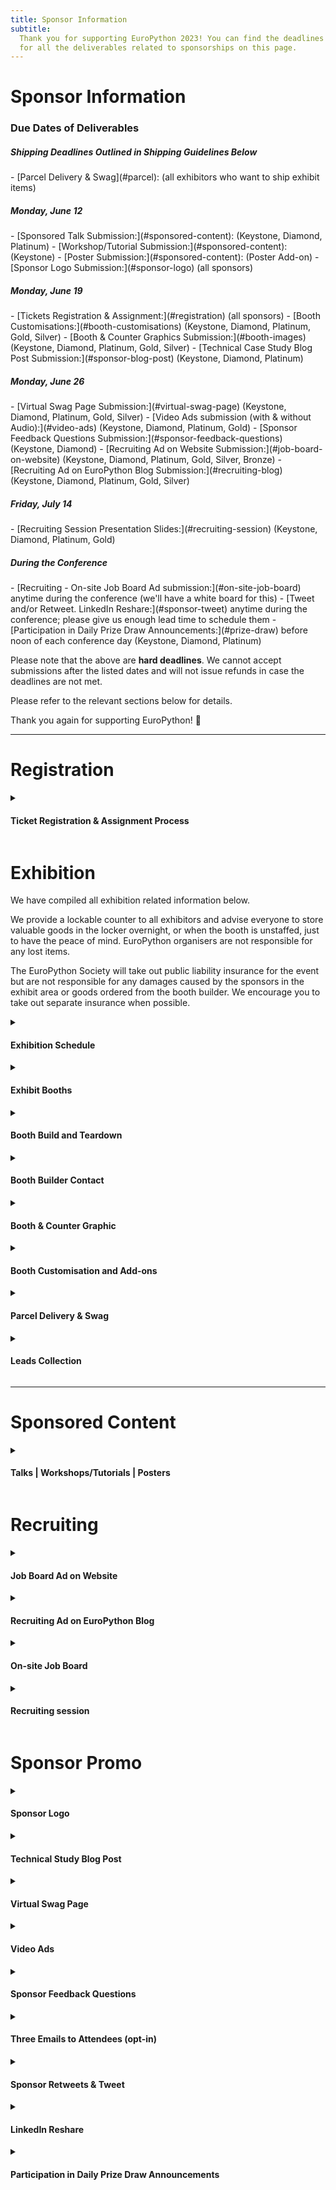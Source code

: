 ```yaml
---
title: Sponsor Information
subtitle:
  Thank you for supporting EuroPython 2023! You can find the deadlines and specs
  for all the deliverables related to sponsorships on this page.
---
```


<!-- # Deadlines -->
# Sponsor Information


### Due Dates of Deliverables
<h5> Shipping Deadlines Outlined in Shipping Guidelines Below</h5>
- [Parcel Delivery & Swag](#parcel): (all exhibitors who want to ship exhibit items)

<h5> Monday, June 12</h5>
- [Sponsored Talk Submission:](#sponsored-content): (Keystone, Diamond, Platinum)
- [Workshop/Tutorial Submission:](#sponsored-content): (Keystone)
- [Poster Submission:](#sponsored-content): (Poster Add-on)
- [Sponsor Logo Submission:](#sponsor-logo) (all sponsors)

<h5> Monday, June 19</h5>
- [Tickets Registration & Assignment:](#registration) (all sponsors)
- [Booth Customisations:](#booth-customisations) (Keystone, Diamond, Platinum, Gold, Silver)
- [Booth & Counter Graphics Submission:](#booth-images) (Keystone, Diamond, Platinum, Gold, Silver)
- [Technical Case Study Blog Post Submission:](#sponsor-blog-post) (Keystone, Diamond, Platinum)

<h5> Monday, June 26</h5>
- [Virtual Swag Page Submission:](#virtual-swag-page)  (Keystone, Diamond, Platinum, Gold, Silver)
- [Video Ads submission (with & without Audio):](#video-ads) (Keystone, Diamond, Platinum, Gold)
- [Sponsor Feedback Questions Submission:](#sponsor-feedback-questions) (Keystone, Diamond)
- [Recruiting Ad on Website Submission:](#job-board-on-website) (Keystone, Diamond, Platinum, Gold, Silver, Bronze)
- [Recruiting Ad on EuroPython Blog Submission:](#recruiting-blog) (Keystone, Diamond, Platinum, Gold, Silver)
<!-- - [Parcel Services](#parcel) Deadline for ordering: TBD; Deadline for
  receiving parcel to the warehouse: TBD -->

<h5> Friday, July 14</h5>
- [Recruiting Session Presentation Slides:](#recruiting-session) (Keystone, Diamond, Platinum, Gold)

<h5> During the Conference</h5>
- [Recruiting - On-site Job Board Ad submission:](#on-site-job-board) anytime
  during the conference (we'll have a white board for this)
- [Tweet and/or Retweet. LinkedIn Reshare:](#sponsor-tweet) anytime during the conference; please give us enough lead time to schedule them
- [Participation in Daily Prize Draw Announcements:](#prize-draw) before noon of
  each conference day (Keystone, Diamond, Platinum)

Please note that the above are **hard deadlines**. We cannot accept submissions
after the listed dates and will not issue refunds in case the deadlines are not
met.

Please refer to the relevant sections below for details.

Thank you again for supporting EuroPython! 🐍

---

# Registration

<details>
  <summary><h4>Ticket Registration & Assignment Process</h4></summary>

- **Purchase all the complimentary / discounted tickets in bulk** by using the
  voucher links sent to you. They will be sent out to the sponsor
  representative. Please follow the direct email instructions and purchase all
  of the tickets you are entitled to.

- **Assign the tickets** to every team member that you have chosen to attend the
  conference. You can assign them by changing your order details after you make
  the order. Click the order URL in your order confirmation email from
  [support@pretix.eu](mailto:support@pretix.eu) with the Subject: **Your
  order**: **_XXXX_** and amend accordingly.

**Deadline** for registering and assigning the tickets: **19 June, 2023**

</details>


# Exhibition
We have compiled all exhibition related information below.

We provide a lockable counter to all exhibitors and advise everyone to store valuable goods in the locker overnight, or when the booth is unstaffed, just to have the peace of mind. EuroPython organisers are not responsible for any lost items.

The EuroPython Society will take out public liability insurance for the event but are not responsible for any damages caused by the sponsors in the exhibit area or goods ordered from the booth builder. We encourage you to take out separate insurance when possible.

<details>
  <summary><h4>Exhibition Schedule</h4></summary>

**Exhibit Days**: during the three main conference days: **Wednesday to Friday,
19-21 July, 2023**

**Exhibit Hours**:
- Wednesday & Thursday (19-20 July): 9:00-17:00
- Friday (21 July): 09:00 - 16:00

All booths should be staffed at least during the official breaks. It is highly
recommended that they will be staffed throughout the opening hours, especially
the more prominent ones, such as Keystone, Diamond and Platinum.
</details>

<details>
  <summary><h4>Exhibit Booths</h4></summary>

  Sponsors of Silver and above will all be assigned a booth, ranging from 6-56 sqm depending on the package.

**Please refer to the
[EuroPython 2023 - Exhibit Booths](https://drive.google.com/file/d/17A45zHpjwrvZxKkf8-e9yUsHSqV1p74E/view?usp=sharing)
for mockups and what is included in your booth, as part of your sponsorship
package.**
</details>

<details>
  <summary><h4>Booth Build and Teardown</h4></summary>

- Build Time: Tuesday 18 July. We hope to allow entrance after build on Tuesday. But if the build is delayed, sponsors are welcome to come in on Wednesday at 08:00.
- Teardown Time: Friday 16:00; nobody allowed after the teardown starts.

</details>

<details>
  <summary><h4>Booth Builder Contact</h4></summary>

  We have contracted [Exposale](https://www.exposale.eu/) to set up and manage the booths. You can reach out to [Linda Škarková](mailto:linda.skarkova@exposale.cz) with your booth related questions

</details>

<details>
  <summary><h4 id="booth-images">Booth & Counter Graphic</h4></summary>

**Booth back wall graphic**: All booths include a wall graphic that covers the
entire back wall of your booth. **It is highly recommended that you submit a
company specific custom graphic for your booth. The pricing is already included
in your package.**

_Note: these wall banners with your graphic can be taken down afterwards for
future reuse._

**Counter graphic**: All booths include one counter of size 1000 mm l. x 500mm w.  1000mm h. **It is highly recommended that you
submit a company specific custom graphic for the counter.**

Should you choose not to submit your own graphic, a default EuroPython Society
one will be provided.

<h5>Graphic Submission Guide</h5>

Graphics should be submitted directly to Exposale, as specified below.

<h6>Booth Graphic Sizes:</h6>

- **Gold & Silver Booth Graphics**: 3000 mm w. x 2500 mm h. + 10 mm bleeds

- **Platinum Booth Graphics**: 4000 mm w. x 2500 mm h. + 10 mm bleeds

- **Diamond Booth Graphics**: 6000 mm w. x 2500 mm h. + 10 mm bleeds

- **Keystone Booth Graphics**: please ask

<h6>Info Counter Graphic Size:</h6>
- 950 mm w. x 960 mm h. + 10 mm bleeds

<h6>Graphics Specifications:</h6>

- **Accepted file type**: standard print PDF; vector images are strongly preferred.

- **Size**: all print files ideally 1:1.  If possible, please keep the individual file size smaller than 100MB.

- **File name**: name the print files to be well identifiable.

- **Fonts**: all fonts need to be converted into curves.

- **Resolution**: if sending bitmap images (though vector are strongly preferred), ideal bitmap resolution is 100-150 DPI in final size.

- **Bleeds**: bleeds are always useful, especially with correct cropmarks.

- **Colour Space**: use/send CMYK colour space only.

<h6>Graphics Submission</h6>

**Deadline** for submitting Booth & Counter Graphics: **19 June, 2023**

**Submission Channel**: Please upload the files to [WeTransfer](https://wetransfer.com/) and share it with Linda Škarková from Exposale: linda.skarkova@exposale.cz


</details>

<details>
  <summary><h4 id="booth-customisations">Booth Customisation and Add-ons</h4></summary>

On top of [what is already included](https://drive.google.com/file/d/17A45zHpjwrvZxKkf8-e9yUsHSqV1p74E/view?usp=sharing) in your booth as part of the package, you can order add-ons, such as TV sets and furniture for your booth.

**Deadline** for ordering booth customisation and add-ons: **19 June, 2023. A 25%
surcharge will apply afterwards.**

**Submission Channel**: For all add-on orders, please fill in the
[EuroPython 2023- Booth Order Forms](https://drive.google.com/file/d/1aBhs579EhtqFsP8GVwDu5cgFL5NqXKSJ/view?usp=sharing) and send it directly to Linda Škarková at Exposale: linda.skarkova@exposale.cz

</details>

<details>
<summary><h4 id="parcel">Parcel Delivery & Swag</h4></summary>

We aim to actively reduce the carbon footprint of the EuroPython conference
series. Throughout the planning of the much anticipated EuroPython Dublin, we
are mindful of sustainability. We made the distribution of physical gifts
optional. Instead of staffing bags with your gifts, we give you the freedom to
distribute them at your booth. We strongly encourage you to distribute gifts
made of environmentally friendly materials, to focus on quality rather than
quantity to reduce waste.

Shipping your goods to the venue is exclusively handled by
[DB Schenker](https://www.dbschenker.com/cz-en). Please get in touch with Martin ULIČNÝ from DB Schenker directly to discuss costs and shipping arrangement.

**Contact**:

- Martin ULIČNÝ
  - Tel: +420 242 405 160
  - E-mail: martin.ulicny@dbschenker.com

Here are shipping information provided by DB Schenker:

- [Shipping Guidelines & Address (.docx)](https://docs.google.com/document/d/1tgDfBikrFo1e9rtWWCNgNbe8q2I8mELl/view).
  - **This is the [sample label](https://docs.google.com/document/d/1AnNPyK7D9cnEIhMXsAU2VK5-3mxaLEzs/view) provided. Please contact DB Schenker for Details.**

- [Shipping Quotes (.docx)](https://docs.google.com/document/d/1shj6VhH4Wu4y76m-b5AtLviYbQsVGJY5/view).
  - **Contact DB Schenker directly to discuss pricing and conditions**

**Deadlines**
- Deadlines are specified in [Shipping Guidelines & Address (.docx)](https://docs.google.com/document/d/1tgDfBikrFo1e9rtWWCNgNbe8q2I8mELl/view).

</details>

<details>
  <summary><h4>Leads Collection</h4></summary>

We don't offer any specific feature for lead collection. You are welcome to talk
to attendees and ask for their information and consent to be contacted. You can
ask for our attendees’ permission to have the QR code of their badge scanned.
These QR codes contain vCard 3.0 records with their name, affiliation and email
addresses. QR code scanners will not be provided but you are free to bring your
own or use any app of your choice to save these contact records. You can also
use the leads for prize draws, games, party invites or other attendee
interaction ideas.

Friendly reminder: the data collection process is subject to
[GDPR](https://gdpr.eu/what-is-gdpr/). And our
[Code of Conduct](https://www.europython-society.org/coc/) should be adhered to
at all times.

</details>

---

# Sponsored Content

<details>
  <summary><h4>Talks | Workshops/Tutorials | Posters</h4></summary>

As part of your sponsorship package, it might include a sponsored talk,
workshop/tutorial or poster session. You can find the details for each:

- <b>Sponsored Talk</b>: a 30 min slot as part of the official conference
  schedule during the Conference Days (19-21 July, 2023). *If you a Platinum, Diamond or Keystone sponsor or have purchased a sponsored talk, you will need to submit the information to us.*
- <b>Sponsored Workshop/Tutorial</b>: a 180 min slot as part of the official
  conference schedule during the Workshop/Tutorial Days (17-18 July, 2023). *If you are a Keystone sponsor or have purchased a sponsored Workshop, you will need to submit the information to us.*
- <b>Sponsored Poster</b>: the poster will be displayed on the poster wall
  during the Conference Days (19-21 July, 2023). A dedicated presentation slot will be allocated to
  the presenter for targeted interactions. *If you have purchased an add-on to deliver a Sponsored Poster, you will need to submit the information to us.*

You can check out previous years’ lineup for inspiration:
[2022 Programme](https://ep2022.europython.eu/schedule/),
[2021 Programme](https://ep2021.europython.eu/schedule/),


**Deadline** for informing us of the presenter, presentation title & abstract or
poster PDF: **12 June, 2023**

**Submission Channel**: [sponsoring@europython.eu](sponsoring@europython.eu)

</details>

# Recruiting

<details>
  <summary><h4 id="job-board-on-website">Job Board Ad on Website</h4></summary>

All sponsors with sponsorship levels Bronze and above are eligible for posting a
job ad on our [Jobs board page](/jobs-board/) . If you
are interested in submitting an ad, please send the job ad to
[EuroPython 2023 Sponsor Assets Submission Form](https://forms.gle/9DPV2oyE5VY2hY3u6).
We will then place it on the website after review.

We will post a maximum of **three** job ads per sponsor. Please include a short
company introduction, the job title, a short job description and a contact
address. For an example of how this looks like, please check out the
[2022 Job Board](https://ep2022.europython.eu/jobs-board).

**Deadline** for sending in the text for Job Board Ad on Website:
**26 June, 2023**.

**Submission Channel**: [EuroPython 2023 Sponsor Assets Submission Form](https://forms.gle/9DPV2oyE5VY2hY3u6)

</details>

<details>
  <summary><h4 id="recruiting-blog">Recruiting Ad on EuroPython Blog</h4></summary>

For all sponsors with sponsorship levels silver and above, you are given the opportunity to hightlight one of your job ads on our EuroPython blog. You can choose the one you have submitted for the job board on the website or submit a separate one.

**Deadline** for or sending in the text for the Recruiting Ad on EuroPython Blog:
**26 June, 2023**

**Submission Channel**:
[EuroPython 2023 Sponsor Assets Submission Form](https://forms.gle/9DPV2oyE5VY2hY3u6)

</details>

<details>
<summary><h4 id="on-site-job-board">On-site Job Board</h4></summary>

For your recruiting ad on the job-board in the venue, you can bring along a printed
ad and pin it on the whiteboard yourself.

</details>

<details>
  <summary><h4 id="recruiting-session">Recruiting session</h4></summary>

The 45 min recruiting session will take place during one of the Conference Days
(17-19 July). The exact details will be confirmed at a later date along with the
conference schedule.

The recruiting session will give each sponsor a chance to give a 3 minute pitch,
presenting their company and their job offers. Attendees can then go to your
booth to have direct follow-up chats with you. Please remember to specify the
location of your booth so that attendees can find and talk to you.

Please register your interest by sending an email with the subject "**EuroPython
2023 Sponsor Recruiting session**: **_your company name_**" to
[sponsoring@europython.eu](sponsoring@europython.eu), before the deadline with
the following information:

- Name of your company
- Name and email of the person giving the pitch for your company
- Will you be using slides?
- If you are using slides, please send the file to us as backup in the same
  email, within the same deadline.

You can also check out the
[2022 Recruiting Session](https://www.youtube.com/watch?v=Xebwkv3hHEE) to get an idea how it
looked like in our last in-person conference.

**Deadline** for submitting Recruiting Session Presentation: **14 July, 2023**.

**Submission Channel**: [sponsoring@europython.eu](sponsoring@europython.eu)

</details>

# Sponsor Promo

<details>
  <summary><h4 id="sponsor-logo">Sponsor Logo</h4></summary>

Your company's logo will be put together in various promotional materials, both
in digital and print media. You should have already been asked to submit your
logo both in PNG and a vector format (.SVG, .PDF, .AI, etc), when you sign up as a
sponsor.

If you fail to submit your logo at the time of signup or before the specified deadline, your
logo might not be included in some printing materials.

**Deadline** for submitting sponsor logo: **12 June, 2023**

**Submission Channel**: when you sign up as a sponsor or email
[sponsoring@europython.eu](sponsoring@europython.eu) later.

</details>
<details>
  <summary><h4 id="sponsor-blog-post">Technical Study Blog Post</h4></summary>

For Platinum, Diamond and Keystone Level sponsors, we will run blog posts
highlighting the sponsor. The Communications team can help you craft a technical
case study blog post. They will be posted on EuroPython's
[dev.to](https://dev.to/t/europython).

Separately, Diamond and Keystone sponsors get to write one extra technical case
study blog post to be published on our regular
[EuroPython Blog](https://blog.europython.eu/), which also gets tweeted. You may also opt to cross post the same blog across
dev.to and the EuropPython blog.

For each blog post, we will require **at least 3 paragraphs** of text and
ideally a picture we can use (if you don't have a picture, we can use your logo
as well).

The text should be written to highlight technical case study related to Python,
e.g. how you solved a problem or improved performance with Python. It should
address a technically oriented audience.

You can check out the
[2020 Keystone Sponsor blog post](https://blog.europython.eu/europython-2020-introducing-our-keystone-sponsor/)
to get an idea.

Some good technical case Study examples:

- [A closer look at the research to help AI see more skin tones](https://blog.google/technology/research/ai-monk-scale-skin-tone-story/)
- [Bloomberg publishes Memray](https://www.bloomberg.com/company/stories/bloomberg-memray-open-source-profiler-python-code/)
- [Accelerated Inference with Optimum and Transformers Pipelines](https://huggingface.co/blog/optimum-inference)

Feel free to tie in any talk/special event you are organising at our conference
at the end. After you've sent in the draft, we will forward it to our
Communications Team for editing.

**Deadline** for sending the Blog Post text and picture: **19 June, 2023**

**Submission Channel**:
[sponsoring@europython.eu](sponsoring@europython.eu)

</details>

<details>
  <summary><h4 id="virtual-swag-page">Virtual Swag Page</h4></summary>

Sponsors of Silver and above can be featured on our Virtual Swag Page of the
website. We will list the page on our website as a swag page. If you have
prepared any coupon codes, digital gifts, we can distribute them for you via the
page. What you are eligible to submit depends on your sponsorship level:

- **Silver & Gold**: Submit a PDF brochure featuring your company or any
  promotions/gifts + a URL that features your promotional campaign. Link is clickable from your company logo. If you do not have a URL campaign, we will link your company URL.
- **Keystone & Diamond & Platinum**: Submit a sponsor blurb (up to 100 words) + everything
  included in the Silver & Gold level.

**Note**: In order to avoid any file uploading issue, please upload the PDF
brochure to your preferred file hosting service (Dropbox, Google Drive,
OneDrive, WeTransfer, etc) and only submit the link to the above form.

**Deadline** for sending in all the materials featured in the Virtual Swag Page:
**26 June, 2023**

**Submission Channel**:
[EuroPython 2023 Sponsor Assets Submission Form](https://forms.gle/9DPV2oyE5VY2hY3u6)

</details>

<details>
  <summary><h4 id="video-ads">Video Ads</h4></summary>

These are the two type of video ads we request from you:

- **Video ads on digital signage**: no audio, up to 30 seconds each - these will
  be cut into one big video to be played in various locations at the venue.

- **Video ads on streaming channels**: with audio, up to 30 seconds each - these
  will be played during breaks for the audience joining remotely.

**File specification**: in MP4 format of 720p or 1080p resolution.

**Copyright Note**: should you choose to use any music for your videos, please ensure legal rights. We recommend using music with creative commons licence to avoid any copyright disputes or causing copyright strikes for our YouTube channel.

You can submit different ads files to be played in these slots. Or
alternatively, the same file will be played multiple times.

How many video ads you wish to submit is entirely up to you. We recommend
between 2 to 10 video ad files. The higher the sponsorship level, the more ad
share you will get. Please note, in order not to run into any attachment max
size issue, please upload everything you need to send us to a file hosting
service (e.g. Dropbox, Google Drive, WeTransfer, OneDrive, etc) and only send us
the download link.

**Deadline** for sending in the links to all the Video Ads: **26 June, 2023**

**Submission Channel**:
[EuroPython 2023 Sponsor Assets Submission Form](https://forms.gle/9DPV2oyE5VY2hY3u6)

</details>

<details>
  <summary><h4 id="sponsor-feedback-questions">Sponsor Feedback Questions</h4></summary>

Keystone and Diamond level sponsors may request adding up to 3 questions to our
feedback form which we will send to attendees near the end of the conference.

This is a great way to get an idea of how well the sponsorship worked out.

Please submit 1-3 questions, which could be multiple choice, free text or rating
questions (1 to 5). The form will be left open for around 1-2 months after the
conference. We will send them to you afterwards.

**Deadline** for submitting the Sponsor Feedback Questions: **26 June, 2023**

**Submission Channel**:
[EuroPython 2023 Sponsor Assets Submission Form](https://forms.gle/9DPV2oyE5VY2hY3u6)

</details>

<details>
  <summary><h4>Three Emails to Attendees (opt-in)</h4></summary>

Keystone sponsor is eligible to draft three emails of your choice and have the
organisers send them on your behalf to attendees who have opted to receive
sponsor emails. You can take the opportunity to tie in with the blog post and
recruiting emails/posts, introduce a particular activity or highlight of your
company, or point attendees to something really technical and geeky about your
company. It is entirely up to you how many emails, if any, you wish us to send
and which angle you wish to take in each.

**Deadline** for submitting the draft of the three emails: Any time before or
during the conference days.

**Submission Channel**:
[sponsoring@europython.eu](sponsoring@europython.eu)

</details>

<details>
  <summary><h4 id="sponsor-tweet">Sponsor Retweets & Tweet</h4></summary>

All sponsors of Bronze and above can get a single retweet of one of your tweets
to the followers of our
[@europython](https://twitter.com/europython) Twitter
account. Please note that we normally do not retweet from companies, so signing
up as a EuroPython sponsor is a good way to get a retweet.

Sponsor of Keystone, Diamond, Platinum additionally get to suggest a single
tweet, which we'll send to the followers of our
[@europython](https://twitter.com/europython) Twitter
account.

- **For the retweet**, please email
  [sponsoring@europython.eu](sponsoring@europython.eu) with the
  subject "**EuroPython 2023 Retweet**: **_your company name_**"during or before
  the conference mentioning the URL of the tweet. We will then schedule it for a
  retweet.
- **For the tweet**, please email
  [sponsoring@europython.eu](sponsoring@europython.eu) with the
  subject "**EuroPython 2023 Tweet**: **_your company name_**" during or before
  the conference mentioning the tweet text. We will then review it and schedule
  it after approval.

**Deadline** for submitting retweet URL and the tweet text: Any time before or
during the conference days.

**Submission Channel**:
[sponsoring@europython.eu](sponsoring@europython.eu)

</details>

<details>
  <summary><h4>LinkedIn Reshare</h4></summary>

Sponsor of Keystone, Diamond and Platinum get a single reshare of one of your
posts to the subscriber of EuroPython’s LinkedIn group. We normally do not
reshare from companies, so signing up as a EuroPython sponsor is a good way to
get the exposure.

In order to get the reshare scheduled, please email
[sponsoring@europython.eu](sponsoring@europython.eu) with the subject
"**EuroPython 2023 LinkedIn Reshare**: **_your company name_**" during or before
the conference mentioning the URL of the reshare. We will then schedule it for a
retweet.

**Deadline** for submitting Linkedin Reshare URL: Any time before or during the
conference days.

**Submission Channel**:
[sponsoring@europython.eu](sponsoring@europython.eu)

</details>

<details>
  <summary><h4 id="prize-draw">Participation in Daily Prize Draw Announcements</h4></summary>

For Platinum, Diamond and Keystone Level sponsors, you are eligible to
participate in daily prize draw. Simply email the details before noon of the day
of the prize draw so an organiser can announce it at the end of the day.

**Deadline** for submitting daily prize draw details: **before noon of the prize
draw day**

**Submission Channel**: email
[sponsoring@europython.eu](sponsoring@europython.eu).

</details>
